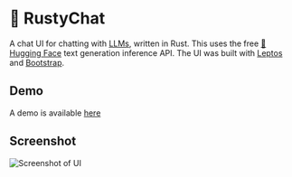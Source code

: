 # 🦀 RustyChat

A chat UI for chatting with [LLMs][1], written in Rust. This uses the free [🤗 Hugging Face][2] text generation inference API. The UI was built with [Leptos][3] and [Bootstrap][4].

## Demo

A demo is available [here][5]

## Screenshot

![Screenshot of UI](docs/screenshot.png)

[1]: https://en.wikipedia.org/wiki/Large_language_model
[2]: https://huggingface.co/
[3]: https://github.com/leptos-rs/leptos
[4]: https://getbootstrap.com/
[5]: https://rustychat.surge.sh/
